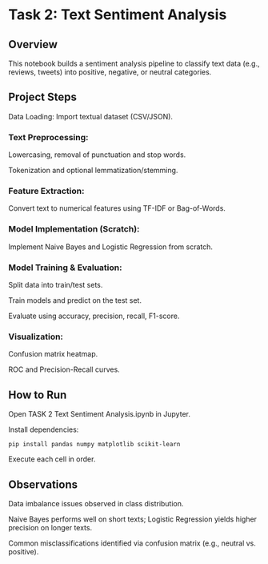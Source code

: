 # Task 2: Text Sentiment Analysis

## Overview

This notebook builds a sentiment analysis pipeline to classify text data (e.g., reviews, tweets) into positive, negative, or neutral categories.

## Project Steps

Data Loading: Import textual dataset (CSV/JSON).

### Text Preprocessing:

Lowercasing, removal of punctuation and stop words.

Tokenization and optional lemmatization/stemming.

### Feature Extraction:

Convert text to numerical features using TF-IDF or Bag-of-Words.

### Model Implementation (Scratch):

Implement Naive Bayes and Logistic Regression from scratch.

### Model Training & Evaluation:

Split data into train/test sets.

Train models and predict on the test set.

Evaluate using accuracy, precision, recall, F1-score.

### Visualization:

Confusion matrix heatmap.

ROC and Precision-Recall curves.

## How to Run

Open TASK 2 Text Sentiment Analysis.ipynb in Jupyter.

Install dependencies:

```pip install pandas numpy matplotlib scikit-learn```  

Execute each cell in order.

## Observations

Data imbalance issues observed in class distribution.

Naive Bayes performs well on short texts; Logistic Regression yields higher precision on longer texts.

Common misclassifications identified via confusion matrix (e.g., neutral vs. positive).
